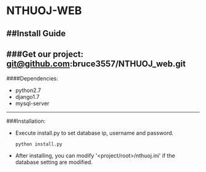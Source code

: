 NTHUOJ-WEB
=======

##Install Guide
---
###Get our project:
   git@github.com:bruce3557/NTHUOJ_web.git 
---
####Dependencies: 
* python2.7 
* django1.7
* mysql-server

---
###Installation:
* Execute install.py to set database ip, username and password.

    ```
    python install.py
    ```

* After installing, you can modify '<project/root>/nthuoj.ini' if the database setting are modified.
